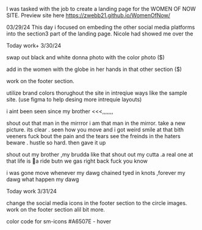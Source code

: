I was tasked with the job to create a landing page for the WOMEN OF NOW SITE. 
Preview site here
https://zwebb21.github.io/WomenOfNow/


03/29/24 
 This day i focused on embeding the other social media platforms into the section3 part of the landing page. 
Nicole had showed me over the 






Today work+ 3/30/24 

swap out black and white donna photo with the color photo ($)

add in the women with the globe in her hands in that other section ($)

work on the footer section. 

utilize brand colors thorughout the site in intreqiue ways like the sample site. (use figma to help desing more intrequie layouts)






 i aint been seen since my brother
<<<,,,,,,,

shout out that man in the mirrror
i am that man in the mirror. 
take a new picture. its clear . 
seen how you move and i got weird
smile at that bith veeners
fuck bout the pain and the tears
   see the  freinds in the haters beware . 
hustle so hard. then gave it up 

shout out my brother ,my brudda like that 
shout out my cutta .a real one at that 
life is a ride 
butn we gas right back 
fuck you know

i was gone move whenever  my dawg
chained tyed in knots ,forever my dawg
what happen  my dawg



Today work 3/31/24



change the social media icons in the footer section to the circle images. 
work on the footer section alil bit more. 

color code for sm-icons
#A6507E - hover